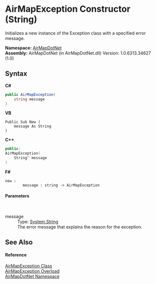 # AirMapException Constructor (String)
 

Initializes a new instance of the Exception class with a specified error message.

**Namespace:**&nbsp;<a href="N_AirMapDotNet">AirMapDotNet</a><br />**Assembly:**&nbsp;AirMapDotNet (in AirMapDotNet.dll) Version: 1.0.6313.34627 (1.0)

## Syntax

**C#**<br />
``` C#
public AirMapException(
	string message
)
```

**VB**<br />
``` VB
Public Sub New ( 
	message As String
)
```

**C++**<br />
``` C++
public:
AirMapException(
	String^ message
)
```

**F#**<br />
``` F#
new : 
        message : string -> AirMapException
```


#### Parameters
&nbsp;<dl><dt>message</dt><dd>Type: <a href="http://msdn2.microsoft.com/en-us/library/s1wwdcbf" target="_blank">System.String</a><br />The error message that explains the reason for the exception.</dd></dl>

## See Also


#### Reference
<a href="T_AirMapDotNet_AirMapException">AirMapException Class</a><br /><a href="Overload_AirMapDotNet_AirMapException__ctor">AirMapException Overload</a><br /><a href="N_AirMapDotNet">AirMapDotNet Namespace</a><br />